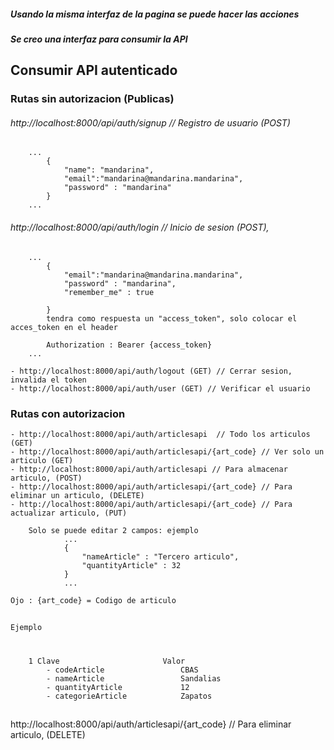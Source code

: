 
##### Usando la misma interfaz de la pagina se puede hacer las acciones
##### Se creo una interfaz para consumir la API

## Consumir API autenticado 

### Rutas sin autorizacion (Publicas)
###### http://localhost:8000/api/auth/signup // Registro de usuario (POST)
        ...
            {
                "name": "mandarina",
                "email":"mandarina@mandarina.mandarina",
                "password" : "mandarina"
            }            
        ...

###### http://localhost:8000/api/auth/login // Inicio de sesion (POST), 

        ...
            {
                "email":"mandarina@mandarina.mandarina",
                "password" : "mandarina",
                "remember_me" : true

            }
            tendra como respuesta un "access_token", solo colocar el acces_token en el header
            
            Authorization : Bearer {access_token}
        ...
    
    - http://localhost:8000/api/auth/logout (GET) // Cerrar sesion, invalida el token
    - http://localhost:8000/api/auth/user (GET) // Verificar el usuario
    
### Rutas con autorizacion

    - http://localhost:8000/api/auth/articlesapi  // Todo los articulos (GET)
    - http://localhost:8000/api/auth/articlesapi/{art_code} // Ver solo un articulo (GET)
    - http://localhost:8000/api/auth/articlesapi // Para almacenar articulo, (POST)
    - http://localhost:8000/api/auth/articlesapi/{art_code} // Para eliminar un articulo, (DELETE)
    - http://localhost:8000/api/auth/articlesapi/{art_code} // Para actualizar articulo, (PUT)

        Solo se puede editar 2 campos: ejemplo
                ...
                {
                    "nameArticle" : "Tercero articulo",
                    "quantityArticle" : 32
                }
                ...

    Ojo : {art_code} = Codigo de articulo
##
    Ejemplo
#
        1 Clave                       Valor                                                
            - codeArticle                 CBAS
            - nameArticle                 Sandalias
            - quantityArticle             12
            - categorieArticle            Zapatos

##
http://localhost:8000/api/auth/articlesapi/{art_code} // Para eliminar articulo, (DELETE)